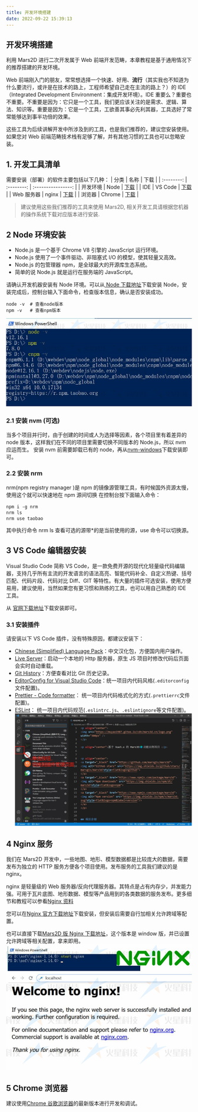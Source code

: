 ```yaml
---
title: 开发环境搭建
date: 2022-09-22 15:39:13
---
```


## 开发环境搭建

利用 Mars2D 进行二次开发属于 Web 前端开发范畴，本章教程是基于通用情况下的推荐搭建的开发环境。

Web 前端刚入门的朋友，常常想选择一个快速、好用、**流行**（其实我也不知道为什么要流行，或许是在技术的路上，工程师希望自己走在主流的路上？）的 IDE（Integrated Development Environment：集成开发环境）。IDE 重要么？重要也不重要。不重要是因为：它只是一个工具，我们更应该关注的是需求、逻辑、算法、知识等。重要是因为：它是一个工具，工欲善其事必先利其器，工具选好了常常能够达到事半功倍的效果。

这些工具为后续讲解开发中所涉及到的工具，也是我们推荐的，建议您安装使用。 如果您对 Web 前端范畴技术栈有足够了解，并有其他习惯的工具也可以忽略安装。

## 1. 开发工具清单

需要安装（部署）的软件主要包括以下几种：
| 分类 | 名称 | 下载 |
| :--------: | :--------: | :----------------: |
| 开发环境 | Node | [下载](https://nodejs.cn/download/) |
| IDE | VS Code | [下载](https://code.visualstudio.com/Download) |
| Web 服务器 | nginx | [下载](https://nodejs.cn/download/) |
| 浏览器 | Chrome | [下载](https://www.google.cn/chrome/) |

> 建议使用这些我们推荐的工具来使用 Mars2D, 相关开发工具请根据您机器的操作系统下载对应版本进行安装.

## 2 Node 环境安装

- Node.js 是一个基于 Chrome V8 引擎的 JavaScript 运行环境。
- Node.js 使用了一个事件驱动、非阻塞式 I/O 的模型，使其轻量又高效。
- Node.js 的包管理器 npm，是全球最大的开源库生态系统。
- 简单的说 Node.js 就是运行在服务端的 JavaScript。

请确认开发机器安装有 Node 环境。可以从[ Node 下载地址](https://nodejs.cn/download/)下载安装 Node，安装完成后，控制台输入下面命令，检查版本信息，确认是否安装成功。

```nodejs
node -v  # 查看node版本
npm -v   # 查看npm版本
```
![配置图][1]
### 2.1 安装 nvm (可选)

当多个项目并行时，由于创建的时间或人为选择等因素，各个项目里有着差异的 node 版本，这样我们在不同的项目里需要切换不同版本的 Node.js，所以 nvm 应运而生。 安装 nvm 前需要卸载已有的 node，再从[nvm-windows](https://github.com/coreybutler/nvm-windows)下载安装即可。

### 2.2 安装 nrm

nrm(npm registry manager )是 npm 的镜像源管理工具，有时候国外资源太慢，使用这个就可以快速地在 npm 源间切换 在控制台按下面输入命令：

```nodejs
npm i -g nrm
nrm ls
nrm use taobao
```

其中执行命令 nrm ls 查看可选的源带\*的是当前使用的源，use 命令可以切换源。

## 3 VS Code 编辑器安装

Visual Studio Code 简称 VS Code，是一款免费开源的现代化轻量级代码编辑器，支持几乎所有主流的开发语言的语法高亮、智能代码补全、自定义热键、括号匹配、代码片段、代码对比 Diff、GIT 等特性。有大量的插件可选安装，使用方便易用，建议使用，当然如果您有更习惯和熟练的工具，也可以用自己熟悉的 IDE 工具。

从 [官网下载地址](https://code.visualstudio.com/Download)下载安装即可。

### 3.1 安装插件

请安装以下 VS Code 插件，没有特殊原因，都建议安装下：

- [Chinese (Simplified) Language Pack](https://marketplace.visualstudio.com/items?itemName=MS-CEINTL.vscode-language-pack-zh-hans)：中文汉化包，方便国内用户操作。
- [Live Server](https://marketplace.visualstudio.com/items?itemName=ritwickdey.LiveServer)：启动一个本地的 Http 服务器，原生 JS 项目时修改代码后页面会实时自动重载。
- [Git History](https://marketplace.visualstudio.com/items?itemName=donjayamanne.githistory)：方便查看对比 Git 历史记录。
- [EditorConfig for Visual Studio Code](https://marketplace.visualstudio.com/items?itemName=EditorConfig.EditorConfig)：统一项目内代码风格(`.editorconfig`文件配置)。
- [Prettier - Code formatter](https://marketplace.visualstudio.com/items?itemName=esbenp.prettier-vscode)： 统一项目内代码格式化的方式(`.prettierrc`文件配置)。
- [ESLint](https://marketplace.visualstudio.com/items?itemName=dbaeumer.vscode-eslint)： 统一项目内代码规范(`.eslintrc.js`、`.eslintignore`等文件配置)。
![配置图][2]
## 4 Nginx 服务

我们在 Mars2D 开发中，一些地图、地形、模型数据都是比较庞大的数据，需要发布为独立的 HTTP 服务方便各个项目使用。发布服务的工具我们建议的是 nginx。

nginx 是轻量级的 Web 服务器/反向代理服务器。其特点是占有内存少，并发能力强。可用于瓦片底图、地形数据、模型等产品用到的各类数据的服务发布。更多细节和教程可以参看[Nginx 资料](https://www.baidu.com/s?wd=nginx)

您可以在[Nginx 官方下载地址](http://nginx.org/en/download.html)下载安装，但安装后需要自行加相关允许跨域等配置。

也可以直接下载[Mars2D 版 Nginx 下载地址]()，这个版本是 window 版，并已设置允许跨域等相关配置，拿来即用。
![配置图][3]
## 5 Chrome 浏览器

建议使用[Chrome 谷歌浏览器](https://www.google.cn/chrome/)的最新版本进行开发和调试。


[1]: ../public/image/start-env-node.jpg
[2]: ../public/image/start-env-vscode.jpg
[3]: ../public/image/start-env-nginx.jpg